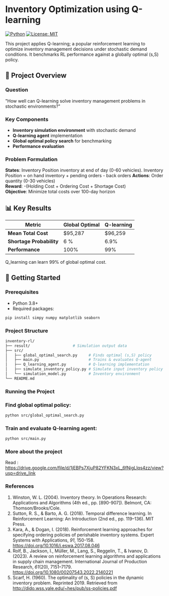 # Inventory Optimization using Q-learning

[![Python](https://img.shields.io/badge/Python-3.8%2B-blue)](https://python.org)
[![License: MIT](https://img.shields.io/badge/License-MIT-yellow)](https://opensource.org/licenses/MIT)

This project applies Q-learning; a popular reinforcement learning to optimize inventory management decisions under stochastic demand conditions. It benchmarks RL performance against a globally optimal (s,S) policy.

## 📌 Project Overview

### Question
"How well can Q-learning solve inventory management problems in stochastic environments?"

### Key Components
- **Inventory simulation environment** with stochastic demand
- **Q-learning agent** implementation
- **Global optimal policy search** for benchmarking
- **Performance evaluation** 

### Problem Formulation
**States**: Inventory Position inventory at end of day (0-60 vehicles). Inventory Position = on hand inventory + pending orders - back orders 
**Actions**: Order quantity (0-30 vehicles)  
**Reward**: -(Holding Cost + Ordering Cost + Shortage Cost)  
**Objective**: Minimize total costs over 100-day horizon

## 📊 Key Results
| Metric | Global Optimal | Q-learning |
|--------|----------------|------------|
| **Mean Total Cost** | $95,287 | $96,259 |
| **Shortage Probability** | 6 % | 6.9% |
| **Performance** | 100% | 99% |

Q_learning can learn 99% of global optimal cost.

## 🚀 Getting Started

### Prerequisites
- Python 3.8+
- Required packages:
```bash
pip install simpy numpy matplotlib seaborn
```

### Project Structure
```bash
inventory-rl/
├── result/                   # Simulation output data                 # Presentation slides
├── src/
│   ├── global_optimal_search.py     # Finds optimal (s,S) policy
│   ├── main.py                      # Trains & evaluates Q-agent
│   ├── Q_learning_agent.py          # Q-learning implementation
│   ├── simulate_inventory_policy.py # Simulate input inventory policy
│   └── simulation_model.py          # Inventory environment
└── README.md
```

### Running the Project

### Find global optimal policy:
```bash
python src/global_optimal_search.py
```

### Train and evaluate Q-learning agent:
```bash
python src/main.py
```
### More about the project 
Read : https://drive.google.com/file/d/1jEBPs7XjuP82YFKN3xL_6fNigLlqs4zz/view?usp=drive_link

### References 
1) Winston, W. L. (2004). Inventory theory. In Operations Research: Applications and Algorithms (4th ed., pp. [890-907]). Belmont, CA: Thomson/Brooks/Cole.
2) Sutton, R. S., & Barto, A. G. (2018). Temporal difference learning. In Reinforcement Learning: An Introduction (2nd ed., pp. 119–136). MIT Press.
3) Kara, A., & Dogan, I. (2018). Reinforcement learning approaches for specifying ordering policies of perishable inventory systems. Expert Systems with Applications, *91*, 150-158. https://doi.org/10.1016/j.eswa.2017.08.046
4) Rolf, B., Jackson, I., Müller, M., Lang, S., Reggelin, T., & Ivanov, D. (2023). A review on reinforcement learning algorithms and applications in supply chain management. International Journal of Production Research, *61*(20), 7151–7179. https://doi.org/10.1080/00207543.2022.2140221
5) Scarf, H. (1960). The optimality of (s, S) policies in the dynamic inventory problem. Reprinted 2019. Retrieved from http://dido.wss.yale.edu/~hes/pub/ss-policies.pdf
